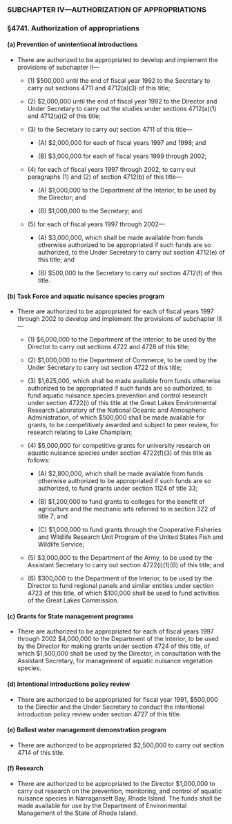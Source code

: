 ### SUBCHAPTER IV—AUTHORIZATION OF APPROPRIATIONS

### §4741. Authorization of appropriations
#### (a) Prevention of unintentional introductions
* There are authorized to be appropriated to develop and implement the provisions of subchapter II—

  * (1) $500,000 until the end of fiscal year 1992 to the Secretary to carry out sections 4711 and 4712(a)(3) of this title;

  * (2) $2,000,000 until the end of fiscal year 1992 to the Director and Under Secretary to carry out the studies under sections 4712(a)(1) and 4712(a)(2 of this title;

  * (3) to the Secretary to carry out section 4711 of this title—

    * (A) $2,000,000 for each of fiscal years 1997 and 1998; and

    * (B) $3,000,000 for each of fiscal years 1999 through 2002;


  * (4) for each of fiscal years 1997 through 2002, to carry out paragraphs (1) and (2) of section 4712(b) of this title—

    * (A) $1,000,000 to the Department of the Interior, to be used by the Director; and

    * (B) $1,000,000 to the Secretary; and


  * (5) for each of fiscal years 1997 through 2002—

    * (A) $3,000,000, which shall be made available from funds otherwise authorized to be appropriated if such funds are so authorized, to the Under Secretary to carry out section 4712(e) of this title; and

    * (B) $500,000 to the Secretary to carry out section 4712(f) of this title.

#### (b) Task Force and aquatic nuisance species program
* There are authorized to be appropriated for each of fiscal years 1997 through 2002 to develop and implement the provisions of subchapter III—

  * (1) $6,000,000 to the Department of the Interior, to be used by the Director to carry out sections 4722 and 4728 of this title;

  * (2) $1,000,000 to the Department of Commerce, to be used by the Under Secretary to carry out section 4722 of this title;

  * (3) $1,625,000, which shall be made available from funds otherwise authorized to be appropriated if such funds are so authorized, to fund aquatic nuisance species prevention and control research under section 4722(i) of this title at the Great Lakes Environmental Research Laboratory of the National Oceanic and Atmospheric Administration, of which $500,000 shall be made available for grants, to be competitively awarded and subject to peer review, for research relating to Lake Champlain;

  * (4) $5,000,000 for competitive grants for university research on aquatic nuisance species under section 4722(f)(3) of this title as follows:

    * (A) $2,800,000, which shall be made available from funds otherwise authorized to be appropriated if such funds are so authorized, to fund grants under section 1124 of title 33;

    * (B) $1,200,000 to fund grants to colleges for the benefit of agriculture and the mechanic arts referred to in section 322 of title 7; and

    * (C) $1,000,000 to fund grants through the Cooperative Fisheries and Wildlife Research Unit Program of the United States Fish and Wildlife Service;


  * (5) $3,000,000 to the Department of the Army, to be used by the Assistant Secretary to carry out section 4722(i)(1)(B) of this title; and

  * (6) $300,000 to the Department of the Interior, to be used by the Director to fund regional panels and similar entities under section 4723 of this title, of which $100,000 shall be used to fund activities of the Great Lakes Commission.

#### (c) Grants for State management programs
* There are authorized to be appropriated for each of fiscal years 1997 through 2002 $4,000,000 to the Department of the Interior, to be used by the Director for making grants under section 4724 of this title, of which $1,500,000 shall be used by the Director, in consultation with the Assistant Secretary, for management of aquatic nuisance vegetation species.

#### (d) Intentional introductions policy review
* There are authorized to be appropriated for fiscal year 1991, $500,000 to the Director and the Under Secretary to conduct the intentional introduction policy review under section 4727 of this title.

#### (e) Ballast water management demonstration program
* There are authorized to be appropriated $2,500,000 to carry out section 4714 of this title.

#### (f) Research
* There are authorized to be appropriated to the Director $1,000,000 to carry out research on the prevention, monitoring, and control of aquatic nuisance species in Narragansett Bay, Rhode Island. The funds shall be made available for use by the Department of Environmental Management of the State of Rhode Island.